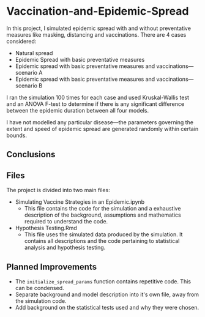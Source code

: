 # Vaccination-and-Epidemic-Spread
In this project, I simulated epidemic spread with and without preventative measures like masking, distancing and vaccinations. There are 4 cases considered:

- Natural spread
- Epidemic Spread with basic preventative measures
- Epidemic spread with basic preventative measures and vaccinations—scenario A
- Epidemic spread with basic preventative measures and vaccinations—scenario B

I ran the simulation 100 times for each case and used Kruskal-Wallis test and an ANOVA F-test to determine if there is any significant difference between the epidemic duration between all four models.

I have not modelled any particular disease—the parameters governing the extent and speed of epidemic spread are generated randomly within certain bounds.

## Conclusions


## Files

The project is divided into two main files:
- Simulating Vaccine Strategies in an Epidemic.ipynb
	- This file contains the code for the simulation and a exhaustive description of the background, assumptions and mathematics required to understand the code.
- Hypothesis Testing.Rmd
	- This file uses the simulated data produced by the simulation. It contains all descriptions and the code pertaining to statistical analysis and hypothesis testing.

## Planned Improvements

- The `initialize_spread_params` function contains repetitive code. This can be condensed.
- Separate background and model description into it's own file, away from the simulation code.
- Add background on the statistical tests used and why they were chosen.

